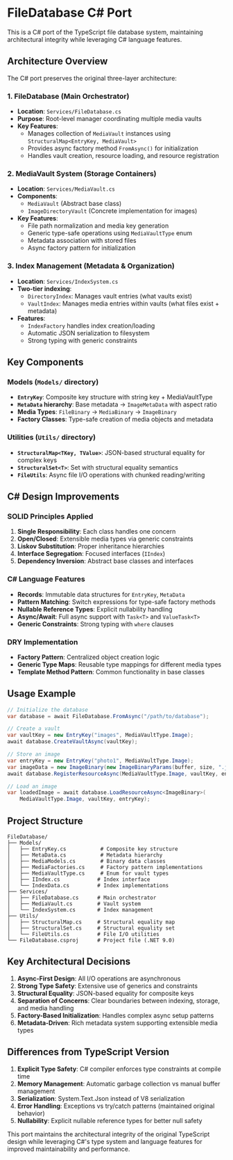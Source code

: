 # FileDatabase C# Port

This is a C# port of the TypeScript file database system, maintaining architectural integrity while leveraging C# language features.

## Architecture Overview

The C# port preserves the original three-layer architecture:

### 1. **FileDatabase** (Main Orchestrator)
- **Location**: `Services/FileDatabase.cs`
- **Purpose**: Root-level manager coordinating multiple media vaults
- **Key Features**:
  - Manages collection of `MediaVault` instances using `StructuralMap<EntryKey, MediaVault>`
  - Provides async factory method `FromAsync()` for initialization
  - Handles vault creation, resource loading, and resource registration

### 2. **MediaVault System** (Storage Containers)
- **Location**: `Services/MediaVault.cs`
- **Components**:
  - `MediaVault` (Abstract base class)
  - `ImageDirectoryVault` (Concrete implementation for images)
- **Key Features**:
  - File path normalization and media key generation
  - Generic type-safe operations using `MediaVaultType` enum
  - Metadata association with stored files
  - Async factory pattern for initialization

### 3. **Index Management** (Metadata & Organization)
- **Location**: `Services/IndexSystem.cs`
- **Two-tier indexing**:
  - `DirectoryIndex`: Manages vault entries (what vaults exist)
  - `VaultIndex`: Manages media entries within vaults (what files exist + metadata)
- **Features**:
  - `IndexFactory` handles index creation/loading
  - Automatic JSON serialization to filesystem
  - Strong typing with generic constraints

## Key Components

### Models (`Models/` directory)
- **`EntryKey`**: Composite key structure with string key + MediaVaultType
- **`MetaData` hierarchy**: Base metadata → `ImageMetaData` with aspect ratio
- **Media Types**: `FileBinary` → `MediaBinary` → `ImageBinary`
- **Factory Classes**: Type-safe creation of media objects and metadata

### Utilities (`Utils/` directory)
- **`StructuralMap<TKey, TValue>`**: JSON-based structural equality for complex keys
- **`StructuralSet<T>`**: Set with structural equality semantics
- **`FileUtils`**: Async file I/O operations with chunked reading/writing

## C# Design Improvements

### SOLID Principles Applied
1. **Single Responsibility**: Each class handles one concern
2. **Open/Closed**: Extensible media types via generic constraints
3. **Liskov Substitution**: Proper inheritance hierarchies
4. **Interface Segregation**: Focused interfaces (`IIndex`)
5. **Dependency Inversion**: Abstract base classes and interfaces

### C# Language Features
- **Records**: Immutable data structures for `EntryKey`, `MetaData`
- **Pattern Matching**: Switch expressions for type-safe factory methods
- **Nullable Reference Types**: Explicit nullability handling
- **Async/Await**: Full async support with `Task<T>` and `ValueTask<T>`
- **Generic Constraints**: Strong typing with `where` clauses

### DRY Implementation
- **Factory Pattern**: Centralized object creation logic
- **Generic Type Maps**: Reusable type mappings for different media types
- **Template Method Pattern**: Common functionality in base classes

## Usage Example

```csharp
// Initialize the database
var database = await FileDatabase.FromAsync("/path/to/database");

// Create a vault
var vaultKey = new EntryKey("images", MediaVaultType.Image);
await database.CreateVaultAsync(vaultKey);

// Store an image
var entryKey = new EntryKey("photo1", MediaVaultType.Image);
var imageData = new ImageBinary(new ImageBinaryParams(buffer, size, ".jpg", 1.5));
await database.RegisterResourceAsync(MediaVaultType.Image, vaultKey, entryKey, imageData);

// Load an image
var loadedImage = await database.LoadResourceAsync<ImageBinary>(
    MediaVaultType.Image, vaultKey, entryKey);
```

## Project Structure

```
FileDatabase/
├── Models/
│   ├── EntryKey.cs           # Composite key structure
│   ├── MetaData.cs           # Metadata hierarchy
│   ├── MediaModels.cs        # Binary data classes
│   ├── MediaFactories.cs     # Factory pattern implementations
│   ├── MediaVaultType.cs     # Enum for vault types
│   ├── IIndex.cs            # Index interface
│   └── IndexData.cs         # Index implementations
├── Services/
│   ├── FileDatabase.cs      # Main orchestrator
│   ├── MediaVault.cs        # Vault system
│   └── IndexSystem.cs       # Index management
├── Utils/
│   ├── StructuralMap.cs     # Structural equality map
│   ├── StructuralSet.cs     # Structural equality set
│   └── FileUtils.cs         # File I/O utilities
└── FileDatabase.csproj      # Project file (.NET 9.0)
```

## Key Architectural Decisions

1. **Async-First Design**: All I/O operations are asynchronous
2. **Strong Type Safety**: Extensive use of generics and constraints
3. **Structural Equality**: JSON-based equality for composite keys
4. **Separation of Concerns**: Clear boundaries between indexing, storage, and media handling
5. **Factory-Based Initialization**: Handles complex async setup patterns
6. **Metadata-Driven**: Rich metadata system supporting extensible media types

## Differences from TypeScript Version

1. **Explicit Type Safety**: C# compiler enforces type constraints at compile time
2. **Memory Management**: Automatic garbage collection vs manual buffer management
3. **Serialization**: System.Text.Json instead of V8 serialization
4. **Error Handling**: Exceptions vs try/catch patterns (maintained original behavior)
5. **Nullability**: Explicit nullable reference types for better null safety

This port maintains the architectural integrity of the original TypeScript design while leveraging C#'s type system and language features for improved maintainability and performance.
